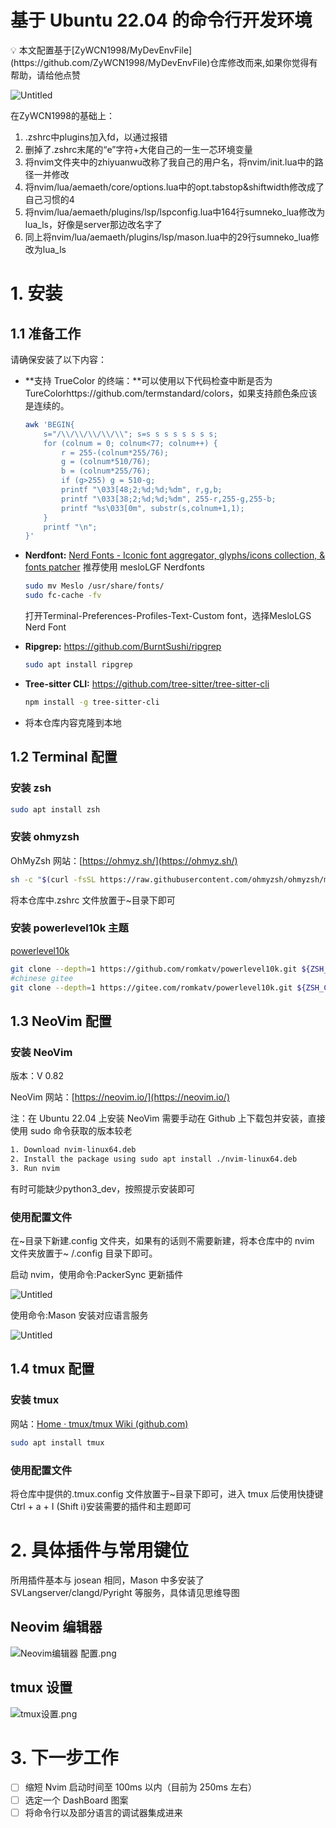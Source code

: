 # 基于 Ubuntu 22.04 的命令行开发环境

<aside>
💡 本文配置基于[ZyWCN1998/MyDevEnvFile](https://github.com/ZyWCN1998/MyDevEnvFile)仓库修改而来,如果你觉得有帮助，请给他点赞
</aside>

![Untitled](IMAGE/Untitled.png)

在ZyWCN1998的基础上：
1. .zshrc中plugins加入fd，以通过报错
2. 删掉了.zshrc末尾的“e”字符+大佬自己的一生一芯环境变量
3. 将nvim文件夹中的zhiyuanwu改称了我自己的用户名，将nvim/init.lua中的路径一并修改
4. 将nvim/lua/aemaeth/core/options.lua中的opt.tabstop&shiftwidth修改成了自己习惯的4
5. 将nvim/lua/aemaeth/plugins/lsp/lspconfig.lua中164行sumneko_lua修改为lua_ls，好像是server那边改名字了
6. 同上将nvim/lua/aemaeth/plugins/lsp/mason.lua中的29行sumneko_lua修改为lua_ls

# 1. 安装

## 1.1 准备工作

请确保安装了以下内容：

- **支持 TrueColor 的终端：**可以使用以下代码检查中断是否为 TureColorhttps://github.com/termstandard/colors，如果支持颜色条应该是连续的。
  ```bash
  awk 'BEGIN{
      s="/\\/\\/\\/\\/\\"; s=s s s s s s s s;
      for (colnum = 0; colnum<77; colnum++) {
          r = 255-(colnum*255/76);
          g = (colnum*510/76);
          b = (colnum*255/76);
          if (g>255) g = 510-g;
          printf "\033[48;2;%d;%d;%dm", r,g,b;
          printf "\033[38;2;%d;%d;%dm", 255-r,255-g,255-b;
          printf "%s\033[0m", substr(s,colnum+1,1);
      }
      printf "\n";
  }'
  ```
- **Nerdfont:** [Nerd Fonts - Iconic font aggregator, glyphs/icons collection, & fonts patcher](https://www.nerdfonts.com/)
  推荐使用 mesloLGF Nerdfonts
  ```bash
  sudo mv Meslo /usr/share/fonts/
  sudo fc-cache -fv
  ```
  打开Terminal-Preferences-Profiles-Text-Custom font，选择MesloLGS Nerd Font

- **Ripgrep:** https://github.com/BurntSushi/ripgrep
  ```bash
  sudo apt install ripgrep
  ```
- **Tree-sitter CLI:** https://github.com/tree-sitter/tree-sitter-cli
  ```bash
  npm install -g tree-sitter-cli
  ```
- 将本仓库内容克隆到本地

## 1.2 Terminal 配置

### 安装 zsh

```bash
sudo apt install zsh
```

### 安装 ohmyzsh

OhMyZsh 网站：[https://ohmyz.sh/](https://ohmyz.sh/)

```bash
sh -c "$(curl -fsSL https://raw.githubusercontent.com/ohmyzsh/ohmyzsh/master/tools/install.sh)"
```

将本仓库中.zshrc 文件放置于~目录下即可

### 安装 powerlevel10k 主题
[powerlevel10k](https://github.com/romkatv/powerlevel10k#oh-my-zsh)
```bash
git clone --depth=1 https://github.com/romkatv/powerlevel10k.git ${ZSH_CUSTOM:-$HOME/.oh-my-zsh/custom}/themes/powerlevel10k
#chinese gitee
git clone --depth=1 https://gitee.com/romkatv/powerlevel10k.git ${ZSH_CUSTOM:-$HOME/.oh-my-zsh/custom}/themes/powerlevel10k
```

## 1.3 NeoVim 配置

### 安装 NeoVim

版本：V 0.82

NeoVim 网站：[https://neovim.io/](https://neovim.io/)

注：在 Ubuntu 22.04 上安装 NeoVim 需要手动在 Github 上下载包并安装，直接使用 sudo 命令获取的版本较老

```bash
1. Download nvim-linux64.deb
2. Install the package using sudo apt install ./nvim-linux64.deb
3. Run nvim
```
有时可能缺少python3_dev，按照提示安装即可

### 使用配置文件

在\~目录下新建.config 文件夹，如果有的话则不需要新建，将本仓库中的 nvim 文件夹放置于\~ /.config 目录下即可。

启动 nvim，使用命令:PackerSync 更新插件

![Untitled](IMAGE/Untitled%201.png)

使用命令:Mason 安装对应语言服务

![Untitled](IMAGE/Untitled%202.png)

## 1.4 tmux 配置

### 安装 tmux

网站：[Home · tmux/tmux Wiki (github.com)](https://github.com/tmux/tmux/wiki)

```bash
sudo apt install tmux
```

### 使用配置文件

将仓库中提供的.tmux.config 文件放置于~目录下即可，进入 tmux 后使用快捷键 Ctrl + a + I (Shift i)安装需要的插件和主题即可

# 2. 具体插件与常用键位

所用插件基本与 josean 相同，Mason 中多安装了 SVLangserver/clangd/Pyright 等服务，具体请见思维导图

## Neovim 编辑器

![Neovim编辑器 配置.png](IMAGE/Neovim.png)

## tmux 设置

![tmux设置.png](IMAGE/tmux.png)

# 3. 下一步工作

- [ ] 缩短 Nvim 启动时间至 100ms 以内（目前为 250ms 左右）
- [ ] 选定一个 DashBoard 图案
- [ ] 将命令行以及部分语言的调试器集成进来
